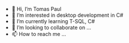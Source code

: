 - 👋 Hi, I’m Tomas Paul
- 👀 I’m interested in desktop development in C#
- 🌱 I’m currently learning T-SQL, C#
- 💞️ I’m looking to collaborate on ...
- 📫 How to reach me ...

<!---
tomaspaul/tomaspaul is a ✨ special ✨ repository because its `README.md` (this file) appears on your GitHub profile.
You can click the Preview link to take a look at your changes.
--->
